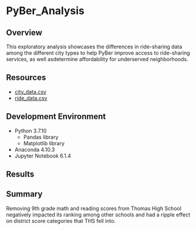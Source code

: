 # PyBer_Analysis

## Overview

This exploratory analysis showcases the differences in ride-sharing data among the different city types to help PyBer improve access to ride-sharing services, as well asdetermine affordability for underserved neighborhoods.

## Resources

* [city_data.csv](Resources/city_data.csv)
* [ride_data.csv](Resources/ride_data.csv)

## Development Environment

* Python 3.7.10
  * Pandas library
  * Matplotlib library
* Anaconda 4.10.3
* Jupyter Notebook 6.1.4

## Results


## Summary

Removing 9th grade math and reading scores from Thomas High School negatively impacted its ranking among other schools and had a ripple effect on district score categories that THS fell into.
